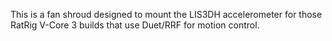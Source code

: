 This is a fan shroud designed to mount the LIS3DH accelerometer for those RatRig V-Core 3 builds that use Duet/RRF for motion control.
